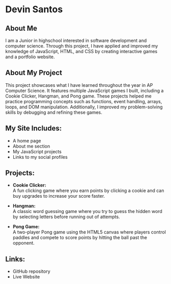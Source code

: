 # Devin Santos

## About Me
I am a Junior in highschool interested in software development and computer science. Through this project, I have applied and improved my knowledge of JavaScript, HTML, and CSS by creating interactive games and a portfolio website.

## About My Project
This project showcases what I have learned throughout the year in AP Computer Science. It features multiple JavaScript games I built, including a Cookie Clicker, Hangman, and Pong game. These projects helped me practice programming concepts such as functions, event handling, arrays, loops, and DOM manipulation. Additionally, I improved my problem-solving skills by debugging and refining these games.

## My Site Includes:
- A home page  
- About me section  
- My JavaScript projects  
- Links to my social profiles  

## Projects:
- **Cookie Clicker:**  
  A fun clicking game where you earn points by clicking a cookie and can buy upgrades to increase your score faster.

- **Hangman:**  
  A classic word guessing game where you try to guess the hidden word by selecting letters before running out of attempts.

- **Pong Game:**  
  A two-player Pong game using the HTML5 canvas where players control paddles and compete to score points by hitting the ball past the opponent.

## Links:
- GitHub repository  
- Live Website
